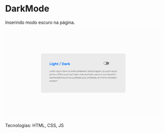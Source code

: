 <h1>DarkMode</h1>
<p>Inserindo modo escuro na página.</p>
<img alt="gif" src="https://github.com/Hebert324/Darkmode/blob/main/gif/Darkmode.gif">
<p>Tecnologias: HTML, CSS, JS</p>
